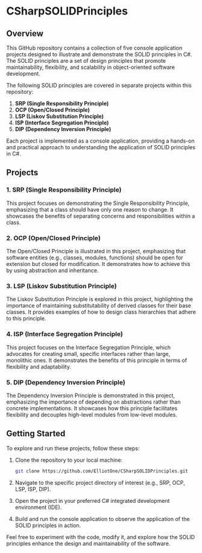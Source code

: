 # CSharpSOLIDPrinciples

## Overview

This GitHub repository contains a collection of five console application projects designed to illustrate and demonstrate the SOLID principles in C#. The SOLID principles are a set of design principles that promote maintainability, flexibility, and scalability in object-oriented software development.

The following SOLID principles are covered in separate projects within this repository:

1. **SRP (Single Responsibility Principle)**
2. **OCP (Open/Closed Principle)**
3. **LSP (Liskov Substitution Principle)**
4. **ISP (Interface Segregation Principle)**
5. **DIP (Dependency Inversion Principle)**

Each project is implemented as a console application, providing a hands-on and practical approach to understanding the application of SOLID principles in C#.

## Projects

### 1. SRP (Single Responsibility Principle)

This project focuses on demonstrating the Single Responsibility Principle, emphasizing that a class should have only one reason to change. It showcases the benefits of separating concerns and responsibilities within a class.

### 2. OCP (Open/Closed Principle)

The Open/Closed Principle is illustrated in this project, emphasizing that software entities (e.g., classes, modules, functions) should be open for extension but closed for modification. It demonstrates how to achieve this by using abstraction and inheritance.

### 3. LSP (Liskov Substitution Principle)

The Liskov Substitution Principle is explored in this project, highlighting the importance of maintaining substitutability of derived classes for their base classes. It provides examples of how to design class hierarchies that adhere to this principle.

### 4. ISP (Interface Segregation Principle)

This project focuses on the Interface Segregation Principle, which advocates for creating small, specific interfaces rather than large, monolithic ones. It demonstrates the benefits of this principle in terms of flexibility and adaptability.

### 5. DIP (Dependency Inversion Principle)

The Dependency Inversion Principle is demonstrated in this project, emphasizing the importance of depending on abstractions rather than concrete implementations. It showcases how this principle facilitates flexibility and decouples high-level modules from low-level modules.

## Getting Started

To explore and run these projects, follow these steps:

1. Clone the repository to your local machine:

   ```bash
   git clone https://github.com/ElliotOne/CSharpSOLIDPrinciples.git
   ```
2. Navigate to the specific project directory of interest (e.g., SRP, OCP, LSP, ISP, DIP).
3. Open the project in your preferred C# integrated development environment (IDE).
4. Build and run the console application to observe the application of the SOLID principles in action.

Feel free to experiment with the code, modify it, and explore how the SOLID principles enhance the design and maintainability of the software.
